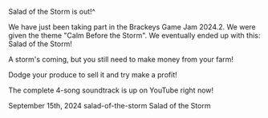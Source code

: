 Salad of the Storm is out!^

We have just been taking part in the Brackeys Game Jam 2024.2. We were given the theme "Calm Before the Storm". We eventually ended up with this: Salad of the Storm!

A storm's coming, but you still need to make money from your farm!

Dodge your produce to sell it and try make a profit!

The complete 4-song soundtrack is up on YouTube right now!

September 15th, 2024
salad-of-the-storm
Salad of the Storm